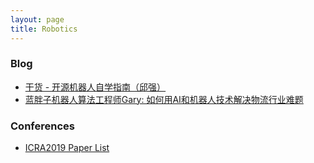 ```yaml
---
layout: page
title: Robotics
---
```


### Blog

- [干货 - 开源机器人自学指南（邱强）](https://mp.weixin.qq.com/s?__biz=MzI5NTIxNTg0OA==&mid=2247494495&idx=4&sn=8d6e96046434050c3ea4f37448295c84&scene=0#wechat_redirect)
- [蓝胖子机器人算法工程师Gary: 如何用AI和机器人技术解决物流行业难题](https://mp.weixin.qq.com/s/lx1S0iacf0sIjw0X5OaDMQ)

### Conferences

- [ICRA2019 Paper List](https://github.com/Taylor-Liu/ICRA2019-paper-list)